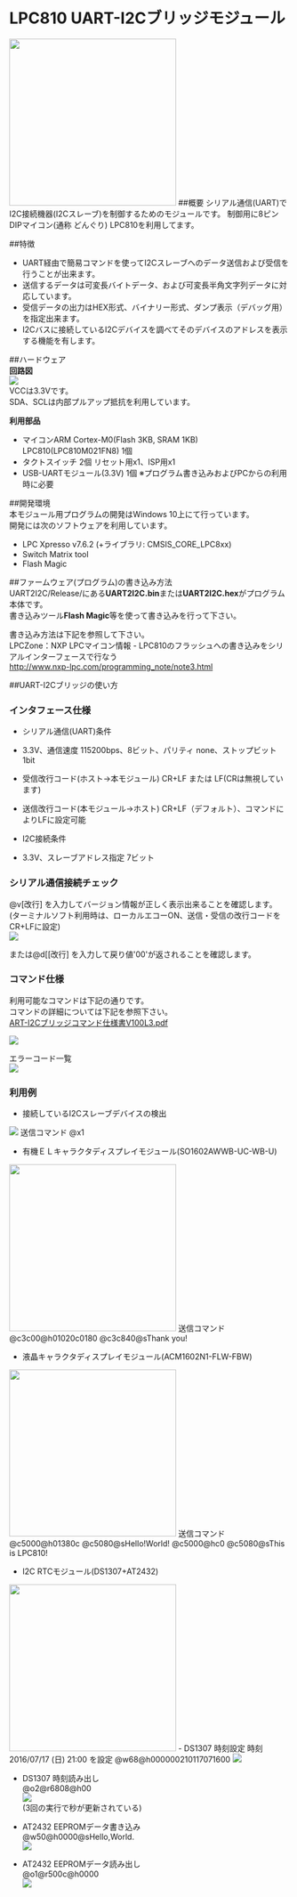 # LPC810 UART-I2Cブリッジモジュール  
   <img src="img/03.jpg" width="300">  
##概要  
シリアル通信(UART)でI2C接続機器(I2Cスレーブ)を制御するためのモジュールです。  
制御用に8ピンDIPマイコン(通称 どんぐり) LPC810を利用してます。 

##特徴  
- UART経由で簡易コマンドを使ってI2Cスレーブへのデータ送信および受信を行うことが出来ます。  
- 送信するデータは可変長バイトデータ、および可変長半角文字列データに対応しています。  
- 受信データの出力はHEX形式、バイナリー形式、ダンプ表示（デバッグ用）を指定出来ます。  
- I2Cバスに接続しているI2Cデバイスを調べてそのデバイスのアドレスを表示する機能を有します。  


##ハードウェア  
**回路図**  
<img src="img/01.jpg">  
VCCは3.3Vです。  
SDA、SCLは内部プルアップ抵抗を利用しています。  

**利用部品**  
- マイコンARM Cortex-M0(Flash 3KB, SRAM 1KB) LPC810(LPC810M021FN8) 1個   
- タクトスイッチ 2個 リセット用x1、ISP用x1     
- USB-UARTモジュール(3.3V)  1個 ※プログラム書き込みおよびPCからの利用時に必要 


##開発環境  
本モジュール用プログラムの開発はWindows 10上にて行っています。  
開発には次のソフトウェアを利用しています。  
- LPC Xpresso v7.6.2  (+ライブラリ: CMSIS_CORE_LPC8xx)
- Switch Matrix tool  
- Flash Magic  

##ファームウェア(プログラム)の書き込み方法  
UART2I2C/Release/にある**UART2I2C.bin**または**UART2I2C.hex**がプログラム本体です。    
書き込みツール**Flash Magic**等を使って書き込みを行って下さい。

書き込み方法は下記を参照して下さい。  
LPCZone：NXP LPCマイコン情報 - LPC810のフラッシュへの書き込みをシリアルインターフェースで行なう  
http://www.nxp-lpc.com/programming_note/note3.html  


##UART-I2Cブリッジの使い方  
### インタフェース仕様  
- シリアル通信(UART)条件  
 - 3.3V、通信速度 115200bps、8ビット、パリティ none、ストップビット 1bit  
 - 受信改行コード(ホスト->本モジュール)  CR+LF または LF(CRは無視しています)  
 - 送信改行コード(本モジュール->ホスト)  CR+LF（デフォルト）、コマンドによりLFに設定可能  
   
- I2C接続条件
 - 3.3V、スレーブアドレス指定 7ビット  

### シリアル通信接続チェック  
@v[改行] を入力してバージョン情報が正しく表示出来ることを確認します。  
(ターミナルソフト利用時は、ローカルエコーON、送信・受信の改行コードをCR+LFに設定)  
<img src="img/05.jpg">  

または@d[[改行] を入力して戻り値'00'が返されることを確認します。  

### コマンド仕様  
利用可能なコマンドは下記の通りです。  
コマンドの詳細については下記を参照下さい。  
[ART-I2Cブリッジコマンド仕様書V100L3.pdf](https://github.com/Tamakichi/LPC810-UART-I2C-Bridge/raw/master/doc/UART-I2C%E3%83%96%E3%83%AA%E3%83%83%E3%82%B8%E3%82%B3%E3%83%9E%E3%83%B3%E3%83%89%E4%BB%95%E6%A7%98%E6%9B%B8V200L1.pdf)  

<img src="img/command.gif">  

エラーコード一覧  
<img src="img/error.gif">   

### 利用例  
- 接続しているI2Cスレーブデバイスの検出  
<img src="img/sample00.jpg">  
送信コマンド  
    @x1  

- 有機ＥＬキャラクタディスプレイモジュール(SO1602AWWB-UC-WB-U)  
<img src="img/sample01.jpg" width="300">  
送信コマンド  
    @c3c00@h01020c0180  
    @c3c840@sThank you! 

- 液晶キャラクタディスプレイモジュール(ACM1602N1-FLW-FBW)  
<img src="img/sample04.jpg" width="300">  
送信コマンド  
    @c5000@h01380c  
    @c5080@sHello!World!  
    @c5000@hc0  
    @c5080@sThis is LPC810!  

- I2C RTCモジュール(DS1307+AT2432)    
<img src="img/sample02.jpg" width="300">  
 - DS1307 時刻設定  
   時刻 2016/07/17 (日) 21:00 を設定  
    @w68@h000000210117071600  
   <img src="img/sample02_1.jpg">  

 - DS1307 時刻読み出し  
    @o2@r6808@h00  
   <img src="img/sample02_2.jpg">  
   (3回の実行で秒が更新されている)  

 - AT2432 EEPROMデータ書き込み  
    @w50@h0000@sHello,World.  
   <img src="img/sample02_3.jpg">  

 - AT2432 EEPROMデータ読み出し  
    @o1@r500c@h0000  
   <img src="img/sample02_4.jpg">  

